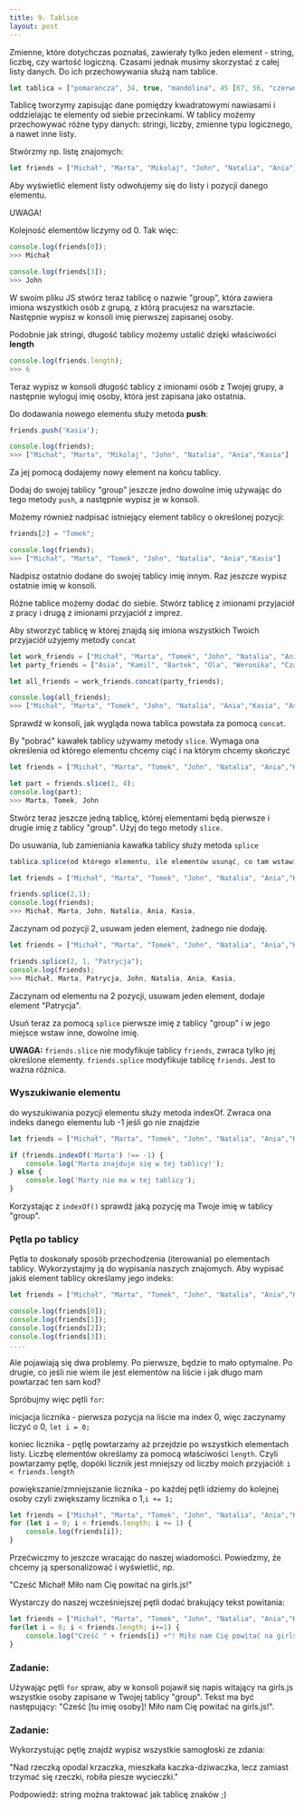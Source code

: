 ```yaml
---
title: 9. Tablice
layout: post
---
```


Zmienne, które dotychczas poznałaś, zawierały tylko jeden element - string, liczbę, czy wartość logiczną. Czasami jednak musimy skorzystać z całej listy danych. Do ich przechowywania służą nam tablice.

```js
let tablica = ["pomarancza", 34, true, "mandolina", 45 [67, 56, "czerwony"]];
```

Tablicę tworzymy zapisując dane pomiędzy kwadratowymi nawiasami i oddzielając te elementy od siebie przecinkami. W tablicy możemy przechowywać różne typy danych: stringi, liczby, zmienne typu logicznego, a nawet inne listy.

Stwórzmy np. listę znajomych:

```js
let friends = ["Michał", "Marta", "Mikolaj", "John", "Natalia", "Ania"];
```

Aby wyświetlić element listy odwołujemy się do listy i pozycji danego elementu.

UWAGA!

Kolejność elementów liczymy od 0. Tak więc:

```js
console.log(friends[0]);
>>> Michał

console.log(friends[3]);
>>> John
```

W swoim pliku JS stwórz teraz tablicę o nazwie "group", która zawiera imiona wszystkich osób z grupą, z którą pracujesz na warsztacie. Następnie wypisz w konsoli imię pierwszej zapisanej osoby.

Podobnie jak stringi, długość tablicy możemy ustalić dzięki właściwości **length**

```js
console.log(friends.length); 
>>> 6
```

Teraz wypisz w konsoli długość tablicy z imionami osób z Twojej grupy, a następnie wyloguj imię osoby, która jest zapisana jako ostatnia.

Do dodawania nowego elementu służy metoda **push**:

```js
friends.push('Kasia');

console.log(friends);
>>> ["Michał", "Marta", "Mikolaj", "John", "Natalia", "Ania","Kasia"]
```

Za jej pomocą dodajemy nowy element na końcu tablicy.

Dodaj do swojej tablicy "group" jeszcze jedno dowolne imię używając do tego metody `push`, a następnie wypisz je w konsoli.

Możemy również nadpisać istniejący element tablicy o określonej pozycji:

```js
friends[2] = "Tomek";

console.log(friends);
>>> ["Michał", "Marta", "Tomek", "John", "Natalia", "Ania","Kasia"]
```

Nadpisz ostatnio dodane do swojej tablicy imię innym. Raz jeszcze wypisz ostatnie imię w konsoli.

Różne tablice możemy dodać do siebie. Stwórz tablicę z imionami przyjaciół z pracy i drugą z imionami przyjaciół z imprez.

Aby stworzyć tablicę w której znajdą się imiona wszystkich Twoich przyjaciół użyjemy metody `concat`

```js
let work_friends = ["Michał", "Marta", "Tomek", "John", "Natalia", "Ania","Kasia"];
let party_friends = ["Asia", "Kamil", "Bartek", "Ola", "Weronika", "Czarek"];

let all_friends = work_friends.concat(party_friends);

console.log(all_friends);
>>> ["Michał", "Marta", "Tomek", "John", "Natalia", "Ania","Kasia", "Asia", "Kamil", "Bartek", "Ola", "Weronika", "Czarek"]
```

Sprawdź w konsoli, jak wygląda nowa tablica powstała za pomocą `concat`.

By "pobrać" kawałek tablicy używamy metody `slice`. Wymaga ona określenia od którego elementu chcemy ciąć i na którym chcemy skończyć

```js
let friends = ["Michał", "Marta", "Tomek", "John", "Natalia", "Ania","Kasia"];

let part = friends.slice(1, 4);
console.log(part);
>>> Marta, Tomek, John
```

Stwórz teraz jeszcze jedną tablicę, której elementami będą pierwsze i drugie imię z tablicy "group". Użyj do tego metody `slice`.

Do usuwania, lub zamieniania kawałka tablicy służy metoda `splice`

```js
tablica.splice(od którego elementu, ile elementów usunąć, co tam wstawić w zmian)

let friends = ["Michał", "Marta", "Tomek", "John", "Natalia", "Ania","Kasia"];

friends.splice(2,1);
console.log(friends);
>>> Michał, Marta, John, Natalia, Ania, Kasia,
```

Zaczynam od pozycji 2, usuwam jeden element, żadnego nie dodaję.

```js
let friends = ["Michał", "Marta", "Tomek", "John", "Natalia", "Ania","Kasia"];

friends.splice(2, 1, "Patrycja");
console.log(friends);
>>> Michał, Marta, Patrycja, John, Natalia, Ania, Kasia,
```

Zaczynam od elementu na 2 pozycji, usuwam jeden element, dodaje element "Patrycja".

Usuń teraz za pomocą `splice` pierwsze imię z tablicy "group" i w jego miejsce wstaw inne, dowolne imię.

**UWAGA:** `friends.slice` nie modyfikuje tablicy `friends`, zwraca tylko jej określone elementy. `friends.splice` modyfikuje tablicę `friends`. Jest to ważna różnica. 

### Wyszukiwanie elementu

do wyszukiwania pozycji elementu służy metoda indexOf. Zwraca ona indeks danego elementu lub -1 jeśli go nie znajdzie

```js
let friends = ["Michał", "Marta", "Tomek", "John", "Natalia", "Ania","Kasia"];

if (friends.indexOf('Marta') !== -1) {
    console.log('Marta znajduje się w tej tablicy!');
} else {
    console.log('Marty nie ma w tej tablicy');
}
```

Korzystając z `indexOf()` sprawdź jaką pozycję ma Twoje imię w tablicy "group".

### Pętla po tablicy

Pętla to doskonały sposób przechodzenia (iterowania) po elementach tablicy. Wykorzystajmy ją do wypisania naszych znajomych. Aby wypisać jakiś element tablicy określamy jego indeks:

```js
let friends = ["Michał", "Marta", "Tomek", "John", "Natalia", "Ania","Kasia"];

console.log(friends[0]);
console.log(friends[1]);
console.log(friends[2]);
console.log(friends[3]);
....
```

Ale pojawiają się dwa problemy. Po pierwsze, będzie to mało optymalne. Po drugie, co jeśli nie wiem ile jest elementów na liście i jak długo mam powtarzać ten sam kod?

Spróbujmy więc pętli `for`:

inicjacja licznika - pierwsza pozycja na liście ma index 0, więc zaczynamy liczyć o 0, `let i = 0;`

koniec licznika - pętlę powtarzamy aż przejdzie po wszystkich elementach listy. Liczbę elementów określamy za pomocą właściwości `length`. Czyli powtarzamy pętlę, dopóki licznik jest mniejszy od liczby moich przyjaciół: `i < friends.length`

powiększanie/zmniejszanie licznika - po każdej pętli idziemy do kolejnej osoby czyli zwiększamy licznika o 1,`i += 1;`

```js
let friends = ["Michał", "Marta", "Tomek", "John", "Natalia", "Ania","Kasia"];
for (let i = 0; i < friends.length; i += 1) {
    console.log(friends[i]);
}
```

Przećwiczmy to jeszcze wracając do naszej wiadomości. Powiedzmy, że chcemy ją spersonalizować i wyświetlić, np.

"Cześć Michał! Miło nam Cię powitać na girls.js!"

Wystarczy do naszej wcześniejszej pętli dodać brakujący tekst powitania:

```js
let friends = ["Michał", "Marta", "Tomek", "John", "Natalia", "Ania","Kasia"];
for(let i = 0; i < friends.length; i+=1) {
    console.log("Cześć " + friends[i] +"! Miło nam Cię powitać na girls.js!");
}
```

### Zadanie:

Używając pętli `for` spraw, aby w konsoli pojawił się napis witający na girls.js wszystkie osoby zapisane w Twojej tablicy "group". Tekst ma być następujący: "Cześć \[tu imię osoby\]! Miło nam Cię powitać na girls.js!".



### Zadanie:

Wykorzystując pętlę znajdź wypisz wszystkie samogłoski ze zdania: 

"Nad rzeczką opodal krzaczka, mieszkała kaczka-dziwaczka, lecz zamiast trzymać się rzeczki, robiła piesze wycieczki."

Podpowiedź: string można traktować jak tablicę znaków ;\)
